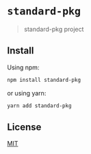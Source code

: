 # `standard-pkg`

> standard-pkg project

## Install

Using npm:

```bash
npm install standard-pkg
```

or using yarn:

```bash
yarn add standard-pkg
```

## License

[MIT](LICENSE)
